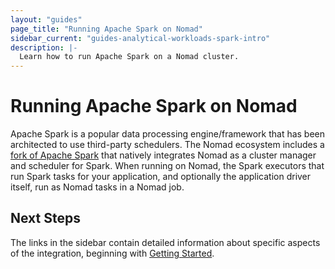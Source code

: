 ```yaml
---
layout: "guides"
page_title: "Running Apache Spark on Nomad"
sidebar_current: "guides-analytical-workloads-spark-intro"
description: |-
  Learn how to run Apache Spark on a Nomad cluster.
---
```


# Running Apache Spark on Nomad

Apache Spark is a popular data processing engine/framework that has been
architected to use third-party schedulers. The Nomad ecosystem includes a
[fork of Apache Spark](https://github.com/actiontech/dtle-spark) that natively
integrates Nomad as a cluster manager and scheduler for Spark. When running on
Nomad, the Spark executors that run Spark tasks for your application, and
optionally the application driver itself, run as Nomad tasks in a Nomad job.

## Next Steps

The links in the sidebar contain detailed information about specific aspects of
the integration, beginning with [Getting Started](/guides/analytical-workloads/spark/pre.html).
